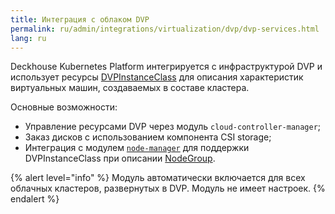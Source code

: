 ```yaml
---
title: Интеграция с облаком DVP
permalink: ru/admin/integrations/virtualization/dvp/dvp-services.html
lang: ru
---
```


Deckhouse Kubernetes Platform интегрируется с инфраструктурой DVP и использует ресурсы [DVPInstanceClass](/modules/cloud-provider-dvp/cr.html#dvpinstanceclass) для описания характеристик виртуальных машин, создаваемых в составе кластера.

Основные возможности:

- Управление ресурсами DVP через модуль `cloud-controller-manager`;
- Заказ дисков с использованием компонента CSI storage;
- Интеграция с модулем [`node-manager`](/modules/node-manager/) для поддержки DVPInstanceClass при описании [NodeGroup](/modules/node-manager/cr.html#nodegroup).

{% alert level="info" %}
Модуль автоматически включается для всех облачных кластеров, развернутых в DVP.
Модуль не имеет настроек.
{% endalert %}
